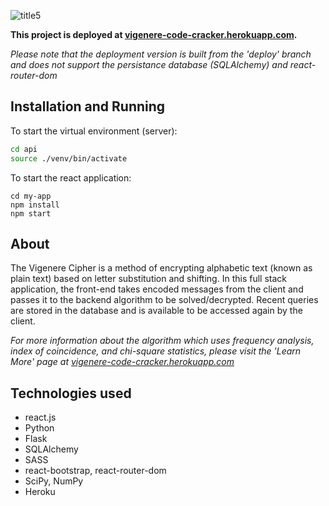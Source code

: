 ![title5](https://user-images.githubusercontent.com/56279592/104989170-d6250580-59e7-11eb-81ca-cdccff31fc22.png)

**This project is deployed at [vigenere-code-cracker.herokuapp.com](http://vigenere-code-cracker.herokuapp.com).**

*Please note that the deployment version is built from the 'deploy' branch and does not support the persistance database (SQLAlchemy) and react-router-dom*

## Installation and Running
To start the virtual environment (server):
```bash
cd api
source ./venv/bin/activate
```
To start the react application:
```
cd my-app
npm install
npm start
```

## About 
The Vigenere Cipher is a method of encrypting alphabetic text (known as plain text) based on letter substitution and shifting.
In this full stack application, the front-end takes encoded messages from the client and passes it to the backend algorithm to be solved/decrypted. Recent queries are stored in the database and is available to be accessed again by the client. 

*For more information about the algorithm which uses frequency analysis, index of coincidence, and chi-square statistics, please visit the 'Learn More' page at [vigenere-code-cracker.herokuapp.com](vigenere-code-cracker.herokuapp.com/)*

## Technologies used
- react.js
- Python
- Flask
- SQLAlchemy
- SASS
- react-bootstrap, react-router-dom
- SciPy, NumPy
- Heroku

